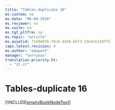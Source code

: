 ```yaml
---
title: "Tables-duplicate 16"
ms.custom: na
ms.date: "06-04-2016"
ms.reviewer: na
ms.suite: na
ms.tgt_pltfrm: na
ms.topic: "article"
ms.assetid: 71d948f6-f0c8-4438-b5f3-23e4c6120ff5
caps.latest.revision: 4
ms.author: "edupont"
manager: "terryaus"
translation.priority.ht: 
  - "it-it"
---
```

# Tables-duplicate 16
[!INCLUDE[emptyBookNodeText](../../Finance/includes/emptybooknodetext_md.md)]